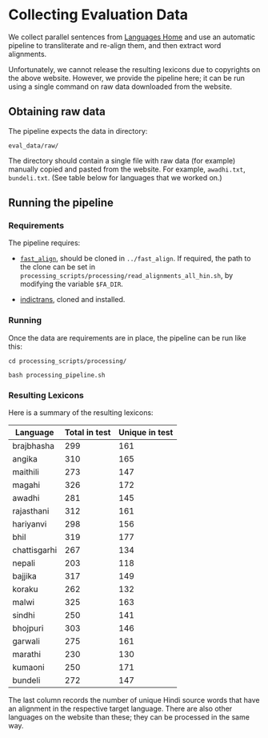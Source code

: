# Collecting Evaluation Data

We collect parallel sentences from [Languages Home](https://www.languageshome.com) and use an automatic pipeline to transliterate and re-align them, 
and then extract word alignments.

Unfortunately, we cannot release the resulting lexicons due to copyrights on the above website. 
However, we provide the pipeline here; it can be run using a single command on raw data downloaded from the website.


## Obtaining raw data

The pipeline expects the data in directory:

```eval_data/raw/```

The directory should contain a single file with raw data (for example) manually copied and pasted from the website. For example, ```awadhi.txt```, ```bundeli.txt```. 
(See table below for languages that we worked on.)

## Running the pipeline

### Requirements

The pipeline requires:

* [```fast_align```](https://github.com/clab/fast_align), should be cloned in ```../fast_align```. 
If required, the path to the clone can be set in ```processing_scripts/processing/read_alignments_all_hin.sh```,
by modifying the variable ```$FA_DIR```.

* [indictrans](https://github.com/libindic/indic-trans), cloned and installed.

### Running

Once the data are requirements are in place, the pipeline can be run like this:

```cd processing_scripts/processing/ ```

```bash processing_pipeline.sh```

### Resulting Lexicons

Here is a summary of the resulting lexicons:

| Language     | Total in test | Unique in test |
|--------------|---------------|----------------|
| brajbhasha   | 299           | 161            |
| angika       | 310           | 165            |
| maithili     | 273           | 147            |
| magahi       | 326           | 172            |
| awadhi       | 281           | 145            |
| rajasthani   | 312           | 161            |
| hariyanvi    | 298           | 156            |
| bhil         | 319           | 177            |
| chattisgarhi | 267           | 134            |
| nepali       | 203           | 118            |
| bajjika      | 317           | 149            |
| koraku       | 262           | 132            |
| malwi        | 325           | 163            |
| sindhi       | 250           | 141            |
| bhojpuri     | 303           | 146            |
| garwali      | 275           | 161            |
| marathi      | 230           | 130            |
| kumaoni      | 250           | 171            |
| bundeli      | 272           | 147            |

The last column records the number of unique Hindi source words that have an alignment in the respective target language. 
There are also other languages on the website than these; they can be processed in the same way.
